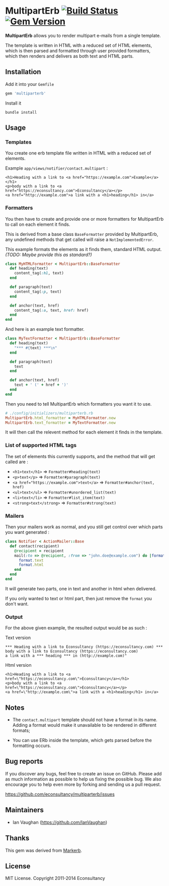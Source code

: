 # MultipartErb [![Build Status](https://travis-ci.org/econsultancy/multiparterb.svg?branch=master)](https://travis-ci.org/econsultancy/multiparterb) [![Gem Version](https://badge.fury.io/rb/multiparterb.svg)](http://badge.fury.io/rb/multiparterb)

**MultipartErb** allows you to render multipart e-mails from a single template.

The template is written in HTML with a reduced set of HTML elements,
which is then parsed and formatted through user provided formatters,
which then renders and delivers as both text and HTML parts.

## Installation

Add it into your `Gemfile`

```ruby
gem 'multiparterb'
```

Install it

```console
bundle install
```

## Usage

### Templates

You create one erb template file written in HTML with a reduced set of elements.

Example `app/views/notifier/contact.multipart` :

```erb
<h1>Heading with a link to <a href="https://example.com">Example</a></h1>
<p>body with a link to <a href="https://econsultancy.com">Econsultancy</a></p>
<a href="http://example.com">a link with a <h1>heading</h1> in</a>
```

### Formatters

You then have to create and provide one or more formatters for MultipartErb to call on each element it finds.

This is derived from a base class `BaseFormatter` provided by MultipartErb, any undefined methods that get called will raise a `NotImplementedError`.

This example formats the elements as it finds them, standard HTML output. _(TODO: Maybe provide this as standard?)_

```ruby
class MyHTMLFormatter < MultipartErb::BaseFormatter
  def heading(text)
    content_tag(:h1, text)
  end

  def paragraph(text)
    content_tag(:p, text)
  end

  def anchor(text, href)
    content_tag(:a, text, href: href)
  end
end
```

And here is an example text formatter.

```ruby
class MyTextFormatter < MultipartErb::BaseFormatter
  def heading(text)
    "*** #{text} ***\n"
  end

  def paragraph(text)
    text
  end

  def anchor(text, href)
    text + ' (' + href + ')'
  end
end
```

Then you need to tell MultipartErb which formatters you want it to use.

```ruby
# ./config/initializers/multiparterb.rb
MultipartErb.html_formatter = MyHTMLFormatter.new
MultipartErb.text_formatter = MyTextFormatter.new
```

It will then call the relevent method for each element it finds in the template.

### List of supported HTML tags

The set of elements this currently supports, and the method that will get called are :

* `<h1>text</h1>` => `Formatter#heading(text)`
* `<p>text</p>` => `Formatter#paragraph(text)`
* `<a href="https://example.com">text</a>` => `Formatter#anchor(text, href)`
* `<ul>text</ul>` => `Formatter#unordered_list(text)`
* `<li>text</li>` => `Formatter#list_item(text)`
* `<strong>text</strong>` => `Formatter#strong(text)`

### Mailers

Then your mailers work as normal, and you still get control over which parts you want generated :

```ruby
class Notifier < ActionMailer::Base
  def contact(recipient)
    @recipient = recipient
    mail(:to => @recipient, :from => "john.doe@example.com") do |format|
      format.text
      format.html
    end
  end
end
```

It will generate two parts, one in text and another in html when delivered.

If you only wanted to text or html part, then just remove the `format` you don't want.

### Output

For the above given example, the resulted output would be as such :

Text version

```
*** Heading with a link to Econsultancy (https://econsultancy.com) ***
body with a link to Econsultancy (https://econsultancy.com)
a link with a *** heading *** in (http://example.com)"
```

Html version

```
<h1>Heading with a link to <a href=\"https://econsultancy.com\">Econsultancy</a></h1>
<p>body with a link to <a href=\"https://econsultancy.com\">Econsultancy</a></p>
<a href=\"http://example.com\">a link with a <h1>heading</h1> in</a>
```

## Notes

* The `contact.multipart` template should not have a format in its name. Adding a format would make it unavailable to be rendered in different formats;

* You can use ERb inside the template, which gets parsed before the formatting occurs.

## Bug reports

If you discover any bugs, feel free to create an issue on GitHub. Please add as much information as
possible to help us fixing the possible bug. We also encourage you to help even more by forking and
sending us a pull request.

https://github.com/econsultancy/multiparterb/issues

## Maintainers

* Ian Vaughan (https://github.com/IanVaughan)

## Thanks

This gem was derived from [Markerb](https://github.com/plataformatec/markerb).

## License

MIT License. Copyright 2011-2014 Econsultancy
